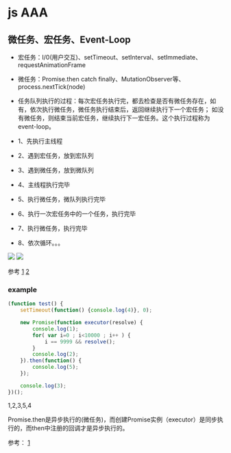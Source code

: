 # js AAA

## 微任务、宏任务、Event-Loop

- 宏任务：I/0(用户交互)、setTimeout、setInterval、setImmediate、requestAnimationFrame
- 微任务：Promise.then catch finally、MutationObserver等、process.nextTick(node)
- 任务队列执行的过程：每次宏任务执行完，都去检查是否有微任务存在，如有，依次执行微任务，微任务执行结束后，返回继续执行下一个宏任务；
如没有微任务，则结束当前宏任务，继续执行下一宏任务。这个执行过程称为event-loop。

- 1、先执行主线程
- 2、遇到宏任务，放到宏队列
- 3、遇到微任务，放到微队列
- 4、主线程执行完毕
- 5、执行微任务，微队列执行完毕
- 6、执行一次宏任务中的一个任务，执行完毕
- 7、执行微任务，执行完毕
- 8、依次循环。。。

![](https://image-static.segmentfault.com/402/025/4020255170-59bc9e1671029)
![](https://user-gold-cdn.xitu.io/2019/1/5/1681c75cd2176add?imageView2/0/w/1280/h/960/format/webp/ignore-error/1)

参考
[1](https://juejin.im/post/5bee24866fb9a049f361ad15)
[2](https://juejin.im/post/5c36b3b0f265da611f07e409)

### example
```js
(function test() {
    setTimeout(function() {console.log(4)}, 0);

    new Promise(function executor(resolve) {
        console.log(1);
        for( var i=0 ; i<10000 ; i++ ) {
            i == 9999 && resolve();
        }
        console.log(2);
    }).then(function() {
        console.log(5);
    });

    console.log(3);
})();
```

1,2,3,5,4

Promise.then是异步执行的(微任务)，而创建Promise实例（executor）是同步执行的，而then中注册的回调才是异步执行的。

参考：
[1](https://juejin.im/post/5b73d7a6518825610072b42b)